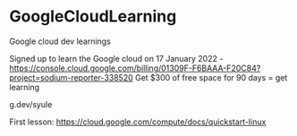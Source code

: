 # GoogleCloudLearning
Google cloud dev learnings

Signed up to learn the Google cloud on 17 January 2022 - https://console.cloud.google.com/billing/01309F-F6BAAA-F20C84?project=sodium-reporter-338520
Get $300 of free space for 90 days = get learning

g.dev/syule

First lesson:
https://cloud.google.com/compute/docs/quickstart-linux
